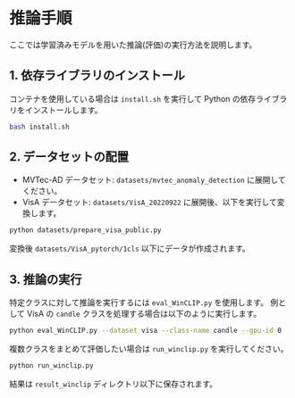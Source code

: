 # 推論手順

ここでは学習済みモデルを用いた推論(評価)の実行方法を説明します。

## 1. 依存ライブラリのインストール

コンテナを使用している場合は `install.sh` を実行して Python の依存ライブラリをインストールします。

```bash
bash install.sh
```

## 2. データセットの配置

- MVTec-AD データセット: `datasets/mvtec_anomaly_detection` に展開してください。
- VisA データセット: `datasets/VisA_20220922` に展開後、以下を実行して変換します。

```bash
python datasets/prepare_visa_public.py
```

変換後 `datasets/VisA_pytorch/1cls` 以下にデータが作成されます。

## 3. 推論の実行

特定クラスに対して推論を実行するには `eval_WinCLIP.py` を使用します。
例として VisA の `candle` クラスを処理する場合は以下のように実行します。

```bash
python eval_WinCLIP.py --dataset visa --class-name candle --gpu-id 0
```

複数クラスをまとめて評価したい場合は `run_winclip.py` を実行してください。

```bash
python run_winclip.py
```

結果は `result_winclip` ディレクトリ以下に保存されます。
